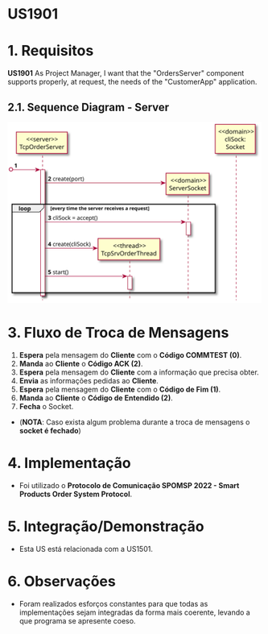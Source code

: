 # US1901

# 1. Requisitos

**US1901** As Project Manager, I want that the "OrdersServer" component supports properly, at request, the needs of the "CustomerApp" application.

## 2.1. Sequence Diagram - Server

![SD_Server.svg](SD_Server.svg)

# 3.  Fluxo de Troca de Mensagens

1. **Espera** pela mensagem do **Cliente** com o **Código COMMTEST (0)**.
2. **Manda** ao **Cliente** o **Código ACK (2)**.
3. **Espera** pela mensagem do **Cliente** com a informação que precisa obter.
4. **Envia** as informações pedidas ao **Cliente**.
5. **Espera** pela mensagem do **Cliente** com o **Código de Fim (1)**.
6. **Manda** ao **Cliente** o **Código de Entendido (2)**.
7. **Fecha** o Socket.

* (**NOTA**: Caso exista algum problema durante a troca de mensagens o **socket é fechado**)

# 4. Implementação

* Foi utilizado o **Protocolo de Comunicação SPOMSP 2022 - Smart Products Order System Protocol**.

# 5. Integração/Demonstração

* Esta US está relacionada com a US1501.

# 6. Observações

* Foram realizados esforços constantes para que todas as implementações sejam integradas da forma mais coerente, levando a que programa se apresente coeso.
